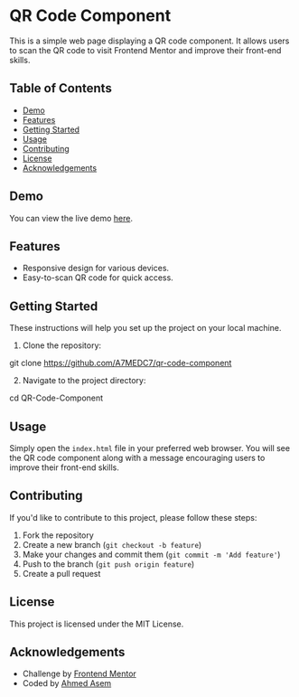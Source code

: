 # QR Code Component

This is a simple web page displaying a QR code component. It allows users to scan the QR code to visit Frontend Mentor and improve their front-end skills.

## Table of Contents

- [Demo](#demo)
- [Features](#features)
- [Getting Started](#getting-started)
- [Usage](#usage)
- [Contributing](#contributing)
- [License](#license)
- [Acknowledgements](#acknowledgements)

## Demo

You can view the live demo [here](https://a7medc7.github.io/qr-code-component/).

## Features

- Responsive design for various devices.
- Easy-to-scan QR code for quick access.

## Getting Started

These instructions will help you set up the project on your local machine.

1. Clone the repository:

git clone <https://github.com/A7MEDC7/qr-code-component>


2. Navigate to the project directory:

cd QR-Code-Component


## Usage

Simply open the `index.html` file in your preferred web browser. You will see the QR code component along with a message encouraging users to improve their front-end skills.

## Contributing

If you'd like to contribute to this project, please follow these steps:

1. Fork the repository
2. Create a new branch (`git checkout -b feature`)
3. Make your changes and commit them (`git commit -m 'Add feature'`)
4. Push to the branch (`git push origin feature`)
5. Create a pull request

## License

This project is licensed under the MIT License.

## Acknowledgements

- Challenge by [Frontend Mentor](https://www.frontendmentor.io?ref=challenge)
- Coded by [Ahmed Asem](https://linktr.ee/codewithasem)

